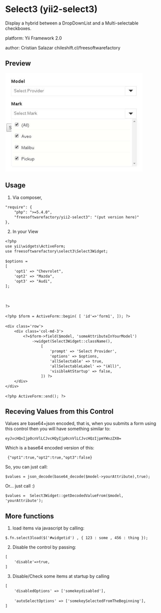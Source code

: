# Select3 (yii2-select3)

Display a hybrid between a DropDownList and a  Multi-selectable checkboxes.

platform:  Yii Framework 2.0

author:  Cristian Salazar  chileshift.cl/freesoftwarefactory

## Preview

![Preview](example.jpg)

## Usage

1. Via composer, 
```
"require": {
    "php": ">=5.4.0",
	"freesoftwarefactory/yii2-select3": "(put version here)"
},
```

2. In your View

```
<?php
use yii\widgets\ActiveForm;
use freesoftwarefactory\select3\Select3Widget;

$options = 
[
    'opt1' => "Chevrolet",
    'opt2' => "Mazda",
    'opt3' => "Audi",
];



?>

<?php $form = ActiveForm::begin( [ 'id'=>'form1', ]); ?>

<div class='row'>
    <div class='col-md-3'>
        <?=$form->field($model, 'someAttributeInYourModel')
            ->widget(Select3Widget::className(), 
                [
                    'prompt' => 'Select Provider',
                    'options' => $options,
                    'allSelectable' => true,
                    'allSelectableLabel' => "(All)",
                    'visibleAtStartup' => false,
                ]) ?>
    </div>
</div>

<?php ActiveForm::end(); ?>
```

## Receving Values from this Control

Values are base64+json encoded, that is, when you submits a form using this
control then you will have something similar to:

```
eyJvcHQxIjp0cnVlLCJvcHQyIjp0cnVlLCJvcHQzIjpmYWxzZX0=
```

Which is a base64 encoded version of this:

```
 {"opt1":true,"opt2":true,"opt3":false}
```

So, you can just call:

```
$values = json_decode(base64_decode($model->yourAttribute),true);
```

Or... just call :)

```
$values =  Select3Widget::getDecodedValueFrom($model, 'yourAttribute');
```

## More functions

1. load items via javascript by calling:

```
$.fn.select3load($('#widgetid') , { 123 : some , 456 : thing });
```

2. Disable the control by passing:

```
[
    'disable'=>true,
]
```

3. Disable/Check some items at startup by calling

```
[
    'disabledOptions' => ['somekeydisabled'],

    'autoSelectOptions' => ['somekeySelectedFromTheBeginning'],
]
```

